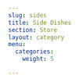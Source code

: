 ```yaml
---
slug: sides
title: Side Dishes
section: Store
layout: category
menu:
  categories:
    weight: 5

---
```


